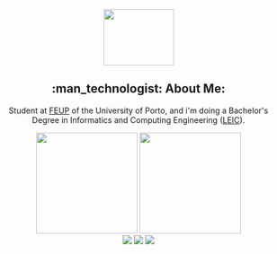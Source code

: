 <div id="header" align="center">
  <img src="https://media2.giphy.com/media/11jacPItBsJDLa/source.gif" width = 125 height = 100>
  <h2> :man_technologist: About Me:</h2>
</div>

<div id="intro" align="center">
  <p> Student at <a href="https://sigarra.up.pt/feup/pt/web_page.inicial">FEUP</a> of the University of Porto, and i'm doing a Bachelor's Degree in Informatics and Computing Engineering (<a href="https://sigarra.up.pt/feup/pt/cur_geral.cur_view?pv_ano_lectivo=2022&pv_origem=CUR&pv_tipo_cur_sigla=L&pv_curso_id=22841">LEIC</a>). </p>
</div>

<div id="stats" align="center">
  <img height="180em" src="https://github-readme-stats.vercel.app/api?username=joaossousa12&count_private=true&theme=dark&include_all_commits=true">
  <img height="180em" src="https://github-readme-stats.vercel.app/api/top-langs/?username=joaossousa12&theme=dark&include_all_commits=false&count_private=true&layout=compact&hide=CMake,MAKEFILE">
</div>

<div id="languages_tools" align="center">
  <img src="https://img.shields.io/badge/Operating System-Linux-informational?style=flat&logo=Linux&logoColor=white&color=EC8D5E">
  <img src="https://img.shields.io/badge/Tools for coding -Git-informational?style=flat&logo=Git&logoColor=white&color=4293F2">
  <img src="https://img.shields.io/badge/Editors-Visual Studio Code -informational?style=flat&logo=visual-studio-code&logoColor=white&color=42F29E">
</div>


